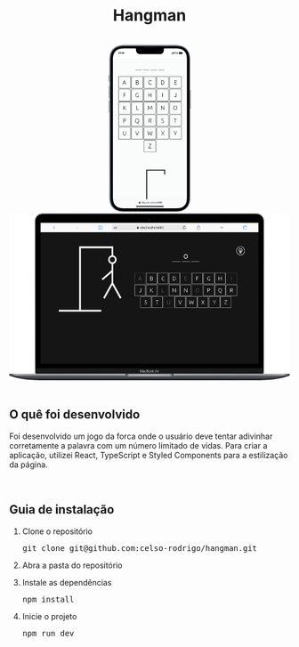 <h1 align="center">Hangman</h1>

<br/>

<div align="center">
<img height="300" src="https://github.com/celso-rodrigo/hangman/blob/main/public/mobilePreview.png" />
<img height="300" src="https://github.com/celso-rodrigo/hangman/blob/main/public/notebookPreview.png" />
</div>

<br/>

<h2>O quê foi desenvolvido</h2>
<p>Foi desenvolvido um jogo da forca onde o usuário deve tentar adivinhar corretamente a palavra com um número limitado de vidas. Para criar a aplicação, utilizei React, TypeScript e Styled Components para a estilização da página.<p>
  
<br/>

<h2>Guia de instalação</h2> 
<ol>
  <li>
    <p>Clone o repositório</p>
    <pre>git clone git@github.com:celso-rodrigo/hangman.git</pre>
  </li>
  <li>
    <p>Abra a pasta do repositório</p>
  </li>
  <li>
    <p>Instale as dependências</p>
    <pre>npm install</pre>
  </li>
  <li>
    <p>Inicie o projeto</p>
    <pre>npm run dev</pre>
  </li>
</ol>

